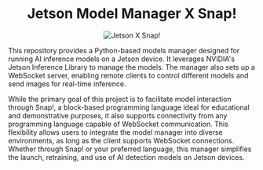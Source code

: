 <h1 align = "center">Jetson Model Manager X Snap! </h1>

<p align="center">
  <img src="https://github.com/user-attachments/assets/c9056f44-5639-41bb-b2b1-2473cf0680e9" alt="Jetson X Snap!" />
</p>

This repository provides a Python-based models manager designed for running AI inference models on a Jetson device. It leverages NVIDIA's Jetson Inference Library to manage the models. The manager also sets up a WebSocket server, enabling remote clients to control different models and send images for real-time inference.

While the primary goal of this project is to facilitate model interaction through Snap!, a block-based programming language ideal for educational and demonstrative purposes, it also supports connectivity from any programming language capable of WebSocket communication. This flexibility allows users to integrate the model manager into diverse environments, as long as the client supports WebSocket connections. Whether through Snap! or your preferred language, this manager simplifies the launch, retraining, and use of AI detection models on Jetson devices.

